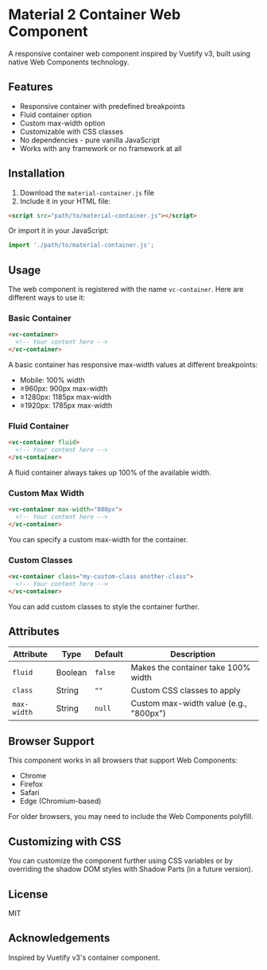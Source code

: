 # Material 2 Container Web Component

A responsive container web component inspired by Vuetify v3, built using native Web Components technology.

## Features

- Responsive container with predefined breakpoints
- Fluid container option
- Custom max-width option
- Customizable with CSS classes
- No dependencies - pure vanilla JavaScript
- Works with any framework or no framework at all

## Installation

1. Download the `material-container.js` file
2. Include it in your HTML file:

```html
<script src="path/to/material-container.js"></script>
```

Or import it in your JavaScript:

```javascript
import './path/to/material-container.js';
```

## Usage

The web component is registered with the name `vc-container`. Here are different ways to use it:

### Basic Container

```html
<vc-container>
  <!-- Your content here -->
</vc-container>
```

A basic container has responsive max-width values at different breakpoints:
- Mobile: 100% width
- ≥960px: 900px max-width
- ≥1280px: 1185px max-width
- ≥1920px: 1785px max-width

### Fluid Container

```html
<vc-container fluid>
  <!-- Your content here -->
</vc-container>
```

A fluid container always takes up 100% of the available width.

### Custom Max Width

```html
<vc-container max-width="800px">
  <!-- Your content here -->
</vc-container>
```

You can specify a custom max-width for the container.

### Custom Classes

```html
<vc-container class="my-custom-class another-class">
  <!-- Your content here -->
</vc-container>
```

You can add custom classes to style the container further.

## Attributes

| Attribute   | Type      | Default | Description                            |
|-------------|-----------|---------|----------------------------------------|
| `fluid`     | Boolean   | `false` | Makes the container take 100% width    |
| `class`     | String    | `""`    | Custom CSS classes to apply            |
| `max-width` | String    | `null`  | Custom max-width value (e.g., "800px") |

## Browser Support

This component works in all browsers that support Web Components:
- Chrome
- Firefox
- Safari
- Edge (Chromium-based)

For older browsers, you may need to include the Web Components polyfill.

## Customizing with CSS

You can customize the component further using CSS variables or by overriding the shadow DOM styles with Shadow Parts (in a future version).

## License

MIT

## Acknowledgements

Inspired by Vuetify v3's container component.